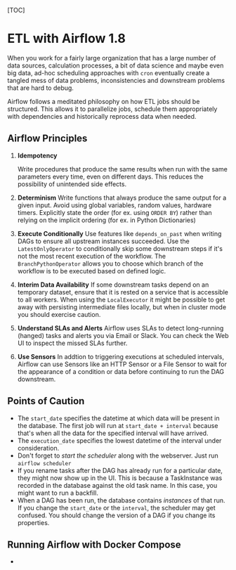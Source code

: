 [TOC]

# ETL with Airflow 1.8

When you work for a fairly large organization that has a large number of data sources, calculation processes, a bit of data science and maybe even big data, ad-hoc scheduling approaches with `cron` eventually create a tangled mess of data problems, inconsistencies and downstream problems that are hard to debug.

Airflow follows a meditated philosophy on how ETL jobs should be structured. This allows it to parallelize jobs, schedule them appropriately with dependencies and historically reprocess data when needed.

## Airflow Principles

1. **Idempotency**

   Write procedures that produce the same results when run with the same parameters every time, even  on different days. This reduces the possibility of unintended side effects.

2. **Determinism**
   Write functions that always produce the same output for a given input. Avoid using global variables, random values, hardware timers. Explicitly state the order (for ex. using `ORDER BY`) rather than relying on the implicit ordering (for ex. in Python Dictionaries)
3. **Execute Conditionally**
   Use features like `depends_on_past` when writing DAGs to ensure all upstream instances succeeded. Use the `LatestOnlyOperator` to conditionally skip some downstream steps if it's not the most recent execution of the workflow. The `BranchPythonOperator` allows you to choose which branch of the workflow is to be executed based on defined logic.
4. **Interim Data Availability**
   If some downstream tasks depend on an temporary dataset, ensure that it is rested on a service that is accessible to all workers. When using the `LocalExecutor` it might be possible to get away with persisting intermediate files locally, but when in cluster mode you should exercise caution.
5. **Understand SLAs and Alerts**
   Airflow uses SLAs to detect long-running (hanged) tasks and alerts you via Email or Slack. You can check the Web UI to inspect the missed SLAs further.
6. **Use Sensors**
   In addtion to triggering executions at scheduled intervals, Airflow can use Sensors like an HTTP Sensor or a File Sensor to wait for the appearance of a condition or data before continuing to run the DAG downstream.

## Points of Caution

- The `start_date` specifies the datetime at which data will be present in the database. The first job will run at `start_date + interval` because that's when all the data for the specified interval will have arrived.
- The `execution_date` specifies the lowest datetime of the interval under consideration.
- Don't forget to *start the scheduler* along with the webserver. Just run `airflow scheduler`
- If you rename tasks after the DAG has already run for a particular date, they might now show up in the UI. This is because a TaskInstance was recorded in the database against the old task name. In this case, you might want to run a backfill.
- When a DAG has been run, the database contains *instances* of that run. If you change the `start_date` or the `interval`, the scheduler may get confused. You should change the version of a DAG if you change its properties.

## Running Airflow with Docker Compose

- 



 

